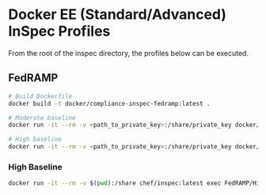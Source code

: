 #  Docker EE (Standard/Advanced) InSpec Profiles

From the root of the inspec directory, the profiles below can be executed.

## FedRAMP

```sh
# Build Dockerfile
docker build -t docker/compliance-inspec-fedramp:latest .

# Moderate baseline
docker run -it --rm -v <path_to_private_key>:/share/private_key docker/compliance-inspec-fedramp:latest exec Moderate -t ssh://user@host -i /share/private_key --sudo

# High baseline
docker run -it --rm -v <path_to_private_key>:/share/private_key docker/compliance-inspec-fedramp:latest exec High -t ssh://user@host -i /share/private_key --sudo
```

### High Baseline

```sh
docker run -it --rm -v $(pwd):/share chef/inspec:latest exec FedRAMP/High -t ssh://user@host -i <private_key> --sudo
```
